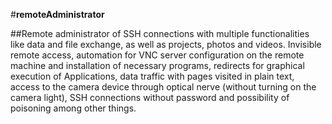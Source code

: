 #<b>remoteAdministrator</b>

##Remote administrator of SSH connections with multiple functionalities like data and file exchange, as well as projects, photos and videos. Invisible remote access, automation for VNC server configuration on the remote machine and installation of necessary programs, redirects for graphical execution of Applications, data traffic with pages visited in plain text, access to the camera device through optical nerve (without turning on the camera light), SSH connections without password and possibility of poisoning among other things.
